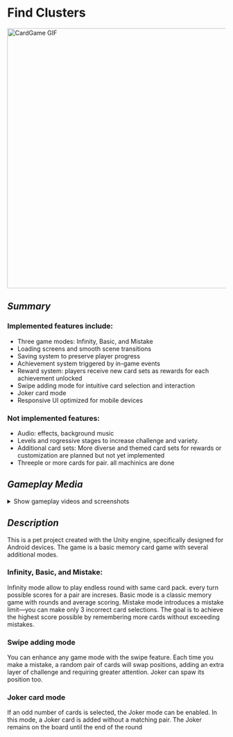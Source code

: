 # **Find Clusters**


<img src="https://github.com/user-attachments/assets/294263a2-ac45-4137-9614-b27eb19c0a32" alt="CardGame GIF" width="600" />

## *Summary*

### Implemented features include:
- Three game modes: Infinity, Basic, and Mistake
- Loading screens and smooth scene transitions
- Saving system to preserve player progress
- Achievement system triggered by in-game events
- Reward system: players receive new card sets as rewards for each achievement unlocked
- Swipe adding mode for intuitive card selection and interaction
- Joker card mode
- Responsive UI optimized for mobile devices

### Not implemented features:
- Audio: effects, background music
- Levels and rogressive stages to increase challenge and variety.
- Additional card sets: More diverse and themed card sets for rewards or customization are planned but not yet implemented
- Threeple or more cards for pair. all machinics are done 
## *Gameplay Media*

<details>
  <summary>Show gameplay videos and screenshots</summary>

  ### Videos

  [![Watch gameplay video](https://img.youtube.com/vi/UCK7Kle86KE/hqdefault.jpg)](https://youtu.be/UCK7Kle86KE)

  ### Screenshots

  <p align="center">
    <img width="600" alt="image" src="https://github.com/user-attachments/assets/c7cb02c9-9007-43f3-ba43-3e3ff490eaf5" />
    <img width="600" alt="image" src="https://github.com/user-attachments/assets/12c97d86-e3f3-402b-8c78-8611061cea0c" />
    <img width="600" alt="image" src="https://github.com/user-attachments/assets/ef26343f-25b6-45fc-9ab6-5d740ef93121" />
    <img width="600" alt="image" src="https://github.com/user-attachments/assets/7d4ecf6a-50d9-4e49-9c66-aeab7d98e904" />
  </p>

</details>

## *Description*
This is a pet project created with the Unity engine, specifically designed for Android devices. The game is a basic memory card game with several additional modes.

### Infinity, Basic, and Mistake:
Infinity mode allow to play endless round with same card pack. every turn possible scores for a pair are increses.
Basic mode is a classic memory game with rounds and average scoring.
Mistake mode introduces a mistake limit—you can make only 3 incorrect card selections. The goal is to achieve the highest score possible by remembering more cards without exceeding mistakes.

### Swipe adding mode
You can enhance any game mode with the swipe feature. Each time you make a mistake, a random pair of cards will swap positions, adding an extra layer of challenge and requiring greater attention. Joker can spaw its position too.

### Joker card mode
If an odd number of cards is selected, the Joker mode can be enabled. In this mode, a Joker card is added without a matching pair. The Joker remains on the board until the end of the round
